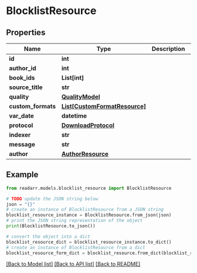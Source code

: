# BlocklistResource


## Properties

Name | Type | Description | Notes
------------ | ------------- | ------------- | -------------
**id** | **int** |  | [optional] 
**author_id** | **int** |  | [optional] 
**book_ids** | **List[int]** |  | [optional] 
**source_title** | **str** |  | [optional] 
**quality** | [**QualityModel**](QualityModel.md) |  | [optional] 
**custom_formats** | [**List[CustomFormatResource]**](CustomFormatResource.md) |  | [optional] 
**var_date** | **datetime** |  | [optional] 
**protocol** | [**DownloadProtocol**](DownloadProtocol.md) |  | [optional] 
**indexer** | **str** |  | [optional] 
**message** | **str** |  | [optional] 
**author** | [**AuthorResource**](AuthorResource.md) |  | [optional] 

## Example

```python
from readarr.models.blocklist_resource import BlocklistResource

# TODO update the JSON string below
json = "{}"
# create an instance of BlocklistResource from a JSON string
blocklist_resource_instance = BlocklistResource.from_json(json)
# print the JSON string representation of the object
print(BlocklistResource.to_json())

# convert the object into a dict
blocklist_resource_dict = blocklist_resource_instance.to_dict()
# create an instance of BlocklistResource from a dict
blocklist_resource_form_dict = blocklist_resource.from_dict(blocklist_resource_dict)
```
[[Back to Model list]](../README.md#documentation-for-models) [[Back to API list]](../README.md#documentation-for-api-endpoints) [[Back to README]](../README.md)


